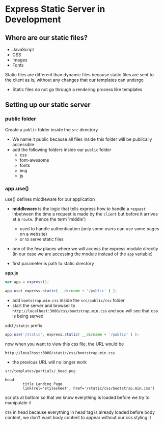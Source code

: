 # Express Static Server in Development

## Where are our static files?
* JavaScript
* CSS
* Images
* Fonts

Static files are different than dynamic files because static files are sent to the client as is, without any changes that our templates can undergo
* Static files do not go through a rendering process like templates

## Setting up our static server

### public folder
Create a `public` folder inside the `src` directory
* We name it public because all files inside this folder will be publically accessible
* add the following folders inside our `public` folder
    - css
    - font-awesome
    - fonts
    - img
    - js

### app.use()
use() defines middleware for our application

* **middleware** is the logic that tells express how to handle a `request` inbetween the time a request is made by the `client` but before it arrives at a `route`. (hence the term 'middle')
    - used to handle authentication (only some users can use some pages on a website)
    - or to serve static files

* one of the few places where we will access the express module directly (in our case we are accessing the module instead of the `app` variable)
* first parameter is path to static directory

**app.js**

```js
var app = express();

app.use( express.static( __dirname + '/public' ) );
```

* add `bootstrap.min.css` inside the `src/public/css` folder
* start the server and browser to `http://localhost:3000/css/bootstrap.min.css` and you will see that css is being served

add `/static` prefix

```js
app.use('/static', express.static( __dirname + '/public' ) );
```

now when you want to view this css file, the URL would be

`http://localhost:3000/static/css/bootstrap.min.css`

* the previous URL will no longer work

`src/templates/partials/_head.pug`

```
head
        title Landing Page
        link(rel='stylesheet', href='/static/css/bootstrap.min.css')
```

scripts at bottom so that we know everything is loaded before we try to manipulate it

`CSS` in head because everything in head tag is already loaded before body content, we don't want body content to appear without our css styling it

